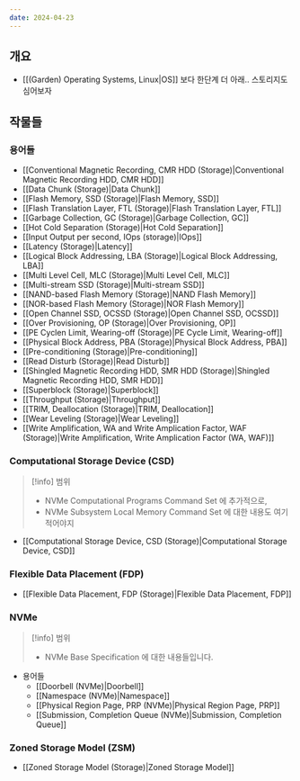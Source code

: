 ```yaml
---
date: 2024-04-23
---
```

## 개요

- [[(Garden) Operating Systems, Linux|OS]] 보다 한단계 더 아래.. 스토리지도 심어보자

## 작물들

### 용어들

- [[Conventional Magnetic Recording, CMR HDD (Storage)|Conventional Magnetic Recording HDD, CMR HDD]]
- [[Data Chunk (Storage)|Data Chunk]]
- [[Flash Memory, SSD (Storage)|Flash Memory, SSD]]
- [[Flash Translation Layer, FTL (Storage)|Flash Translation Layer, FTL]]
- [[Garbage Collection, GC (Storage)|Garbage Collection, GC]]
- [[Hot Cold Separation (Storage)|Hot Cold Separation]]
- [[Input Output per second, IOps (storage)|IOps]]
- [[Latency (Storage)|Latency]]
- [[Logical Block Addressing, LBA (Storage)|Logical Block Addressing, LBA]]
- [[Multi Level Cell, MLC (Storage)|Multi Level Cell, MLC]]
- [[Multi-stream SSD (Storage)|Multi-stream SSD]]
- [[NAND-based Flash Memory (Storage)|NAND Flash Memory]]
- [[NOR-based Flash Memory (Storage)|NOR Flash Memory]]
- [[Open Channel SSD, OCSSD (Storage)|Open Channel SSD, OCSSD]]
- [[Over Provisioning, OP (Storage)|Over Provisioning, OP]]
- [[PE Cyclen Limit, Wearing-off (Storage)|PE Cycle Limit, Wearing-off]]
- [[Physical Block Address, PBA (Storage)|Physical Block Address, PBA]]
- [[Pre-conditioning (Storage)|Pre-conditioning]]
- [[Read Disturb (Storage)|Read Disturb]]
- [[Shingled Magnetic Recording HDD, SMR HDD (Storage)|Shingled Magnetic Recording HDD, SMR HDD]]
- [[Superblock (Storage)|Superblock]]
- [[Throughput (Storage)|Throughput]]
- [[TRIM, Deallocation (Storage)|TRIM, Deallocation]]
- [[Wear Leveling (Storage)|Wear Leveling]]
- [[Write Amplification, WA and Write Amplication Factor, WAF (Storage)|Write Amplification, Write Amplication Factor (WA, WAF)]]

### Computational Storage Device (CSD)

> [!info] 범위
> - NVMe Computational Programs Command Set 에 추가적으로,
> - NVMe Subsystem Local Memory Command Set 에 대한 내용도 여기 적어야지

- [[Computational Storage Device, CSD (Storage)|Computational Storage Device, CSD]]

### Flexible Data Placement (FDP)

- [[Flexible Data Placement, FDP (Storage)|Flexible Data Placement, FDP]]

### NVMe

> [!info] 범위
> - NVMe Base Specification 에 대한 내용들입니다.

- 용어들
	- [[Doorbell (NVMe)|Doorbell]]
	- [[Namespace (NVMe)|Namespace]]
	- [[Physical Region Page, PRP (NVMe)|Physical Region Page, PRP]]
	- [[Submission, Completion Queue (NVMe)|Submission, Completion Queue]]

### Zoned Storage Model (ZSM)

- [[Zoned Storage Model (Storage)|Zoned Storage Model]]